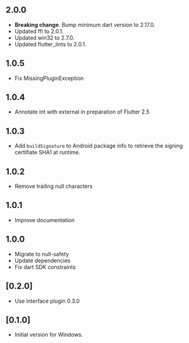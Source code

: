 ## 2.0.0

- **Breaking change**. Bump minimum dart version to 2.17.0.
- Updated ffi to 2.0.1.
- Updated win32 to 2.7.0.
- Updated flutter_lints to 2.0.1.

## 1.0.5

- Fix MissingPluginException

## 1.0.4

- Annotate int with external in preparation of Flutter 2.5

## 1.0.3

- Add `buildSignature` to Android package info to retrieve the signing certifiate SHA1 at runtime.

## 1.0.2

- Remove trailing null characters

## 1.0.1

- Improve documentation

## 1.0.0

- Migrate to null-safety
- Update dependencies
- Fix dart SDK constraints

## [0.2.0]

- Use interface plugin 0.3.0

## [0.1.0]

- Initial version for Windows.
